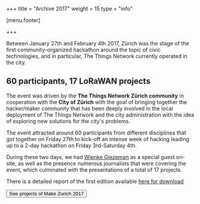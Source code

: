 +++
title = "Archive 2017"
weight = 15
type = "info"

[menu.footer]

+++

Between January 27th and February 4th 2017, Zürich was the stage of the first community-organized hackathon around the topic of civic technologies, and in particular, The Things Network currently operated in the city.

<!--more-->

## 60 participants, 17 LoRaWAN projects

The event was driven by the **The Things Network Zürich community** in cooperation with the **City of Zürich** with the goal of bringing together the hacker/maker community that has been deeply involved in the local deployment of The Things Network and the city administration with the idea of exploring new solutions for the city's problems.

The event attracted around 60 participants from different disciplines that got together on Friday 27th to kick-off an intense week of hacking leading up to a 2-day hackathon on Friday 3rd-Saturday 4th.

During these two days, we had [Wienke Giezeman](https://twitter.com/wienke) as a special guest on-site, as well as the presence numerous journalists that were covering the event, which culminated with the presentations of a total of 17 projects.

There is a detailed report of the first edition available [here for download](https://github.com/open-network-infrastructure/open-docs/blob/master/events/make-zurich/2017/overview.pdf) <i class="fa fa-download"></i>

<a href="https://now.makezurich.ch/event/1">
  <button type="button" class="btn event-primary-color m-0 waves-effect waves-light" >
      See projects of Make Zurich 2017 <i class="fa fa-code ml-2"></i>
  </button>
</a>
